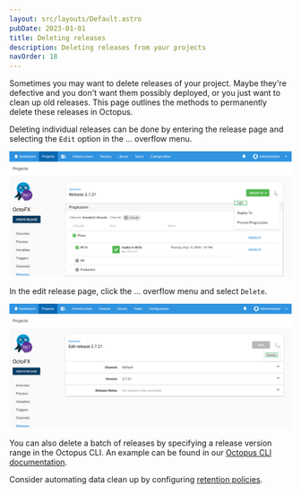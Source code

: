```yaml
---
layout: src/layouts/Default.astro
pubDate: 2023-01-01
title: Deleting releases
description: Deleting releases from your projects
navOrder: 18
---
```


Sometimes you may want to delete releases of your project. Maybe they're defective and you don't want them possibly deployed, or you just want to clean up old releases. This page outlines the methods to permanently delete these releases in Octopus.

Deleting individual releases can be done by entering the release page and selecting the `Edit` option in the ... overflow menu.

![Edit release](images/edit-release.png "width=500")

In the edit release page, click the ... overflow menu and select `Delete`.

![Delete release](images/delete-release.png "width=500")

You can also delete a batch of releases by specifying a release version range in the Octopus CLI. An example can be found in our [Octopus CLI documentation](/docs/octopus-rest-api/octopus-cli/delete-releases.md).

Consider automating data clean up by configuring [retention policies](/docs/administration/retention-policies/index.md).
